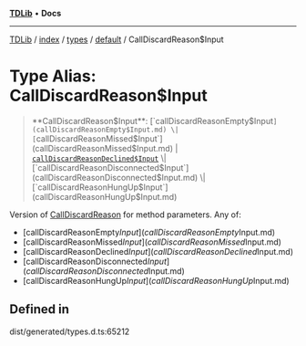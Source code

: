 [**TDLib**](../../../../../../README.md) • **Docs**

***

[TDLib](../../../../../../modules.md) / [index](../../../../../README.md) / [types](../../../README.md) / [default](../README.md) / CallDiscardReason$Input

# Type Alias: CallDiscardReason$Input

> **CallDiscardReason$Input**: [`callDiscardReasonEmpty$Input`](callDiscardReasonEmpty$Input.md) \| [`callDiscardReasonMissed$Input`](callDiscardReasonMissed$Input.md) \| [`callDiscardReasonDeclined$Input`](callDiscardReasonDeclined$Input.md) \| [`callDiscardReasonDisconnected$Input`](callDiscardReasonDisconnected$Input.md) \| [`callDiscardReasonHungUp$Input`](callDiscardReasonHungUp$Input.md)

Version of [CallDiscardReason](CallDiscardReason.md) for method parameters.
Any of:
- [callDiscardReasonEmpty$Input](callDiscardReasonEmpty$Input.md)
- [callDiscardReasonMissed$Input](callDiscardReasonMissed$Input.md)
- [callDiscardReasonDeclined$Input](callDiscardReasonDeclined$Input.md)
- [callDiscardReasonDisconnected$Input](callDiscardReasonDisconnected$Input.md)
- [callDiscardReasonHungUp$Input](callDiscardReasonHungUp$Input.md)

## Defined in

dist/generated/types.d.ts:65212
